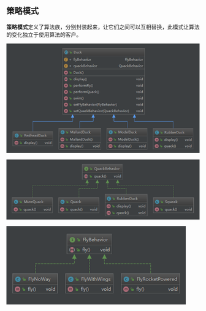 ## 策略模式

**策略模式**定义了算法族，分别封装起来，让它们之间可以互相替换，此模式让算法的变化独立于使用算法的客户。 

![](.\img\strategy_pattern\Duck.PNG)

![](.\img\strategy_pattern\QuackBehavior.PNG)

![](.\img\strategy_pattern\FlyBehavior.PNG)